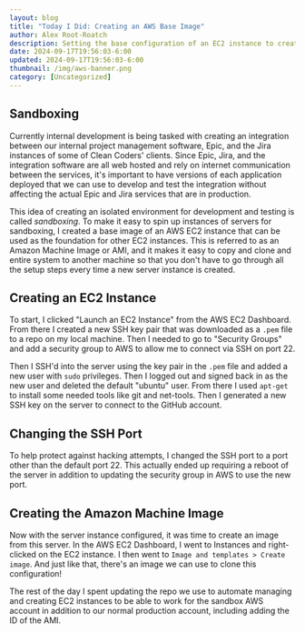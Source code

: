 ```yaml
---
layout: blog
title: "Today I Did: Creating an AWS Base Image"
author: Alex Root-Roatch
description: Setting the base configuration of an EC2 instance to create other server instances with
date: 2024-09-17T19:56:03-6:00
updated: 2024-09-17T19:56:03-6:00
thumbnail: /img/aws-banner.png
category: [Uncategorized]
---
```


## Sandboxing

Currently internal development is being tasked with creating an integration between our internal project management software, Epic, and the Jira instances of some of Clean Coders' clients. Since Epic, Jira, and the integration software are all web hosted and rely on internet communication between the services, it's important to have versions of each application deployed that we can use to develop and test the integration without affecting the actual Epic and Jira services that are in production. 

This idea of creating an isolated environment for development and testing is called *sandboxing*. To make it easy to spin up instances of servers for sandboxing, I created a base image of an AWS EC2 instance that can be used as the foundation for other EC2 instances. This is referred to as an Amazon Machine Image or AMI, and it makes it easy to copy and clone and entire system to another machine so that you don't have to go through all the setup steps every time a new server instance is created. 

## Creating an EC2 Instance

To start, I clicked "Launch an EC2 Instance" from the AWS EC2 Dashboard. From there I created a new SSH key pair that was downloaded as a `.pem` file to a repo on my local machine. Then I needed to go to "Security Groups" and add a security group to AWS to allow me to connect via SSH on port 22. 

Then I SSH'd into the server using the key pair in the `.pem` file and added a new user with `sudo` privileges. Then I logged out and signed back in as the new user and deleted the default "ubuntu" user. From there I used `apt-get` to install some needed tools like git and net-tools. Then I generated a new SSH key on the server to connect to the GitHub account. 

## Changing the SSH Port

To help protect against hacking attempts, I changed the SSH port to a port other than the default port 22. This actually ended up requiring a reboot of the server in addition to updating the security group in AWS to use the new port. 

## Creating the Amazon Machine Image

Now with the server instance configured, it was time to create an image from this server. In the AWS EC2 Dashboard, I went to Instances and right-clicked on the EC2 instance. I then went to `Image and templates > Create image`. And just like that, there's an image we can use to clone this configuration!

The rest of the day I spent updating the repo we use to automate managing and creating EC2 instances to be able to work for the sandbox AWS account in addition to our normal production account, including adding the ID of the AMI. 

